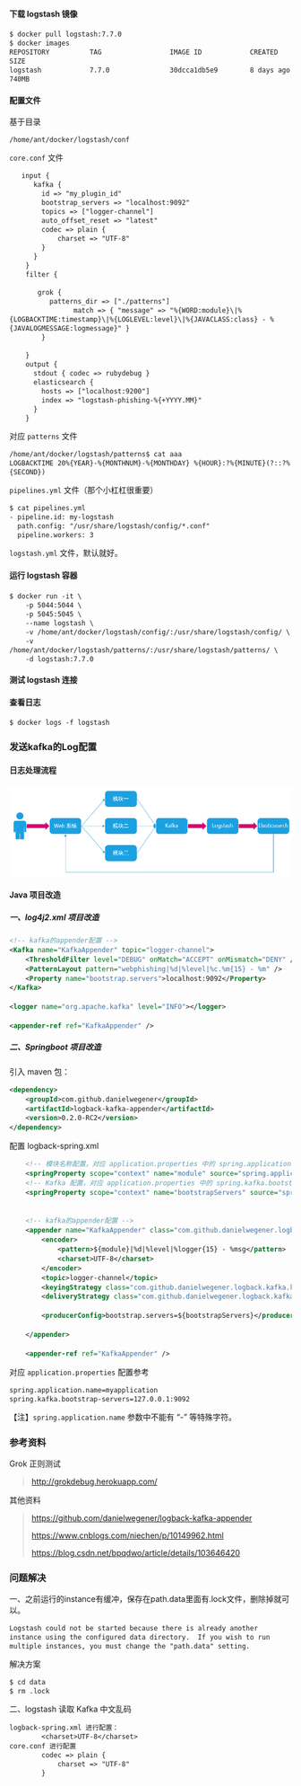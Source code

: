 #### 下载 logstash 镜像

```shell
$ docker pull logstash:7.7.0
$ docker images
REPOSITORY          TAG                 IMAGE ID            CREATED             SIZE
logstash            7.7.0               30dcca1db5e9        8 days ago          740MB
```

#### 配置文件

基于目录

```
/home/ant/docker/logstash/conf
```

`core.conf` 文件

```
   input {
      kafka {
        id => "my_plugin_id"
        bootstrap_servers => "localhost:9092"
        topics => ["logger-channel"]
        auto_offset_reset => "latest"
        codec => plain {
            charset => "UTF-8"
        }
      }
    }
    filter {

       grok {
          patterns_dir => ["./patterns"]
                match => { "message" => "%{WORD:module}\|%{LOGBACKTIME:timestamp}\|%{LOGLEVEL:level}\|%{JAVACLASS:class} - %{JAVALOGMESSAGE:logmessage}" }
        }

    }
    output {
      stdout { codec => rubydebug }
      elasticsearch {
        hosts => ["localhost:9200"]
        index => "logstash-phishing-%{+YYYY.MM}"
      }
    }
```

对应 `patterns` 文件

```
/home/ant/docker/logstash/patterns$ cat aaa
LOGBACKTIME 20%{YEAR}-%{MONTHNUM}-%{MONTHDAY} %{HOUR}:?%{MINUTE}(?::?%{SECOND})
```

`pipelines.yml` 文件（那个小杠杠很重要）

```
$ cat pipelines.yml
- pipeline.id: my-logstash
  path.config: "/usr/share/logstash/config/*.conf"
  pipeline.workers: 3
```

`logstash.yml` 文件，默认就好。

#### 运行 logstash 容器

```shell
$ docker run -it \
	-p 5044:5044 \
	-p 5045:5045 \
	--name logstash \
	-v /home/ant/docker/logstash/config/:/usr/share/logstash/config/ \
	-v /home/ant/docker/logstash/patterns/:/usr/share/logstash/patterns/ \
	-d logstash:7.7.0
```

#### 测试 logstash 连接


#### 查看日志

```shell
$ docker logs -f logstash
```

### 发送kafka的Log配置

#### 日志处理流程

![1590027145001](assets/1590027145001.png)

####  Java 项目改造

##### 一、log4j2.xml 项目改造

```xml
<!-- kafka的appender配置 -->
<Kafka name="KafkaAppender" topic="logger-channel">
    <ThresholdFilter level="DEBUG" onMatch="ACCEPT" onMismatch="DENY" />
    <PatternLayout pattern="webphishing|%d|%level|%c.%m{15} - %m" />
    <Property name="bootstrap.servers">localhost:9092</Property>
</Kafka>

<logger name="org.apache.kafka" level="INFO"></logger>

<appender-ref ref="KafkaAppender" />
```

##### 二、Springboot 项目改造

引入 maven 包：

```xml
<dependency>
	<groupId>com.github.danielwegener</groupId>
	<artifactId>logback-kafka-appender</artifactId>
	<version>0.2.0-RC2</version>
</dependency>
```

配置 logback-spring.xml

```xml
	<!-- 模块名称配置，对应 application.properties 中的 spring.application.name -->
	<springProperty scope="context" name="module" source="spring.application.name"  defaultValue="undefinded"/>
	<!-- Kafka 配置，对应 application.properties 中的 spring.kafka.bootstrap-servers -->
	<springProperty scope="context" name="bootstrapServers" source="spring.kafka.bootstrap-servers" defaultValue="localhost:9092"/>
	
	
    <!-- kafka的appender配置 -->
    <appender name="KafkaAppender" class="com.github.danielwegener.logback.kafka.KafkaAppender">
        <encoder>
            <pattern>${module}|%d|%level|%logger{15} - %msg</pattern>
            <charset>UTF-8</charset>
        </encoder>
        <topic>logger-channel</topic>
        <keyingStrategy class="com.github.danielwegener.logback.kafka.keying.NoKeyKeyingStrategy"/>
        <deliveryStrategy class="com.github.danielwegener.logback.kafka.delivery.AsynchronousDeliveryStrategy"/>

        <producerConfig>bootstrap.servers=${bootstrapServers}</producerConfig>

    </appender>
    
    <appender-ref ref="KafkaAppender" />
```

对应 `application.properties` 配置参考

```properties
spring.application.name=myapplication
spring.kafka.bootstrap-servers=127.0.0.1:9092
```

【注】`spring.application.name` 参数中不能有 “-” 等特殊字符。

### 参考资料

Grok 正则测试

> http://grokdebug.herokuapp.com/

其他资料

> https://github.com/danielwegener/logback-kafka-appender
>
> https://www.cnblogs.com/niechen/p/10149962.html
>
> https://blog.csdn.net/bpqdwo/article/details/103646420

### 问题解决

一、之前运行的instance有缓冲，保存在path.data里面有.lock文件，删除掉就可以。

```
Logstash could not be started because there is already another instance using the configured data directory.  If you wish to run multiple instances, you must change the "path.data" setting.
```

解决方案

```
$ cd data
$ rm .lock
```

二、logstash 读取 Kafka 中文乱码

```
logback-spring.xml 进行配置：
		<charset>UTF-8</charset>
core.conf 进行配置
		codec => plain {
            charset => "UTF-8"
        }
```


